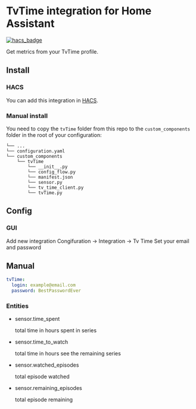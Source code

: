 # TvTime integration for Home Assistant

[![hacs_badge](https://img.shields.io/badge/HACS-Custom-orange.svg)](https://github.com/custom-components/hacs)

Get metrics from your TvTime profile.

## Install

### HACS 

You can add this integration in [HACS](https://github.com/custom-components/hacs).

### Manual install

You need to copy the `tvTime` folder from this repo to the `custom_components` folder in the root of your configuration:
```
└── ...
└── configuration.yaml
└── custom_components
    └── tvTime
        └── __init__.py
        └── config_flow.py
        └── manifest.json
        └── sensor.py
        └── tv_time_client.py
        └── tvTime.py
```

## Config

### GUI

Add new integration Congifuration -> Integration -> Tv Time
Set your email and password

## Manual

```yaml
tvTime:
  login: example@email.com
  password: BestPasswordEver
```

### Entities
- sensor.time_spent

     total time in hours spent in series
- sensor.time_to_watch

     total time in hours see the remaining series
- sensor.watched_episodes

     total episode watched
- sensor.remaining_episodes

     total episode remaining

